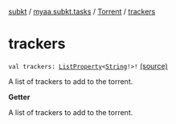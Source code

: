 [subkt](../../index.md) / [myaa.subkt.tasks](../index.md) / [Torrent](index.md) / [trackers](./trackers.md)

# trackers

`val trackers: `[`ListProperty`](https://docs.gradle.org/current/javadoc/org/gradle/api/provider/ListProperty.html)`<`[`String`](https://kotlinlang.org/api/latest/jvm/stdlib/kotlin/-string/index.html)`!>!` [(source)](https://github.com/Myaamori/SubKt/blob/0.1.13/src/main/kotlin/myaa/subkt/tasks/tasks.kt#L658)

A list of trackers to add to the torrent.

**Getter**

A list of trackers to add to the torrent.

